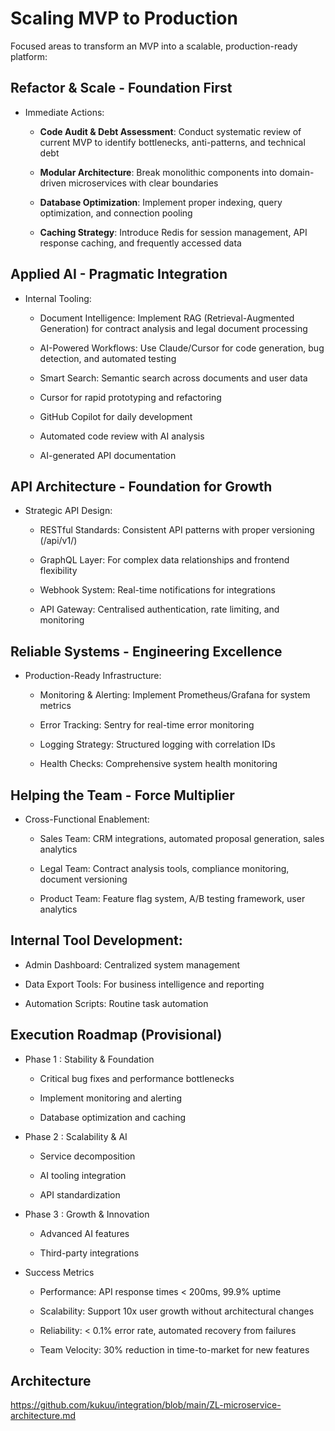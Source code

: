 
 # Scaling MVP to Production

 Focused areas to transform an MVP into a scalable, production-ready platform:
 
## Refactor & Scale - Foundation First

- Immediate Actions:

  - **Code Audit & Debt Assessment**: Conduct systematic review of current MVP to identify bottlenecks, anti-patterns, and technical debt


  - **Modular Architecture**: Break monolithic components into domain-driven microservices with clear boundaries


  - **Database Optimization**: Implement proper indexing, query optimization, and connection pooling

  - **Caching Strategy**: Introduce Redis for session management, API response caching, and frequently accessed data

## Applied AI - Pragmatic Integration

- Internal Tooling:

  - Document Intelligence: Implement RAG (Retrieval-Augmented Generation) for contract analysis and legal document processing


  - AI-Powered Workflows: Use Claude/Cursor for code generation, bug detection, and automated testing

  - Smart Search: Semantic search across documents and user data

  - Cursor for rapid prototyping and refactoring

  - GitHub Copilot for daily development

  - Automated code review with AI analysis

  - AI-generated API documentation

## API Architecture - Foundation for Growth

- Strategic API Design:

  - RESTful Standards: Consistent API patterns with proper versioning (/api/v1/)

  - GraphQL Layer: For complex data relationships and frontend flexibility

  - Webhook System: Real-time notifications for integrations

  - API Gateway: Centralised authentication, rate limiting, and monitoring


## Reliable Systems - Engineering Excellence

- Production-Ready Infrastructure:

  - Monitoring & Alerting: Implement Prometheus/Grafana for system metrics

  - Error Tracking: Sentry for real-time error monitoring

  - Logging Strategy: Structured logging with correlation IDs

  - Health Checks: Comprehensive system health monitoring

## Helping the Team - Force Multiplier

- Cross-Functional Enablement:

  - Sales Team: CRM integrations, automated proposal generation, sales analytics

  - Legal Team: Contract analysis tools, compliance monitoring, document versioning

  - Product Team: Feature flag system, A/B testing framework, user analytics

## Internal Tool Development:

- Admin Dashboard: Centralized system management

- Data Export Tools: For business intelligence and reporting

- Automation Scripts: Routine task automation

## Execution Roadmap (Provisional)

- Phase 1 : Stability & Foundation

    - Critical bug fixes and performance bottlenecks

    - Implement monitoring and alerting

    - Database optimization and caching

- Phase 2 : Scalability & AI

    - Service decomposition

    - AI tooling integration

    - API standardization

- Phase 3 : Growth & Innovation

  - Advanced AI features

  - Third-party integrations


- Success Metrics

    - Performance: API response times < 200ms, 99.9% uptime

    - Scalability: Support 10x user growth without architectural changes

    - Reliability: < 0.1% error rate, automated recovery from failures

    - Team Velocity: 30% reduction in time-to-market for new features

## Architecture

https://github.com/kukuu/integration/blob/main/ZL-microservice-architecture.md
